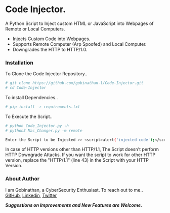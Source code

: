 #  Code Injector. 
A Python Script to Inject custom HTML or JavaScript into Webpages of Remote or Local Computers.

  - Injects Custom Code into Webpages.
  - Supports Remote Computer (Arp Spoofed) and Local Computer.
  - Downgrades the HTTP to HTTP/1.0.

### Installation

To Clone the Code Injector Repository..

```sh
# git clone https://github.com/gobinathan-l/Code-Injector.git
# cd Code-Injector
```

To install Dependencies..

```sh
# pip install -r requirements.txt
```

To Execute the Script..
```sh
# python Code_Injector.py -h
# python3 Mac_Changer.py -m remote

Enter the Script to be Injected >> <script>alert('injected code');</script>
```

In case of HTTP versions other than HTTP/1.1, The Script doesn't perform HTTP Downgrade Attacks. If you want the script to work for other HTTP version, replace the "HTTP/1.1" (line 43) in the Script with your HTTP Version.

### About Author
I am Gobinathan, a CyberSecurity Enthusiast. To reach out to me..<br>
[GitHub](https://github.com/gobinathan-l/), [Linkedin](https://in.linkedin.com/in/gobinathan-l), [Twitter](https://twitter.com/gobinathan_l)


***Suggestions on Improvements and New Features are Welcome.***